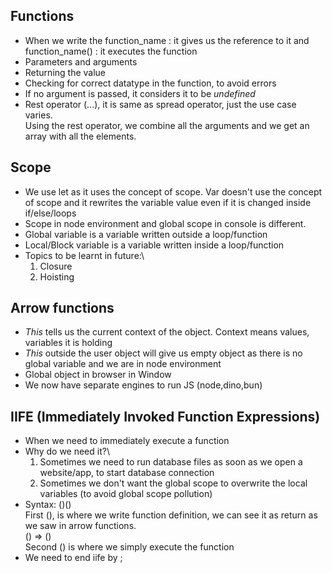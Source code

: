 ## Functions
- When we write the function_name : it gives us the reference to it and function_name() : it executes the function
- Parameters and arguments
- Returning the value
- Checking for correct datatype in the function, to avoid errors
- If no argument is passed, it considers it to be *undefined*
- Rest operator (...), it is same as spread operator, just the use case varies.\
Using the rest operator, we combine all the arguments and we get an array with all the elements.

## Scope
- We use let as it uses the concept of scope. Var doesn't use the concept of scope and it rewrites the variable value even if it is changed inside if/else/loops
- Scope in node environment and global scope in console is different.
- Global variable is a variable written outside a loop/function
- Local/Block variable is a variable written inside a loop/function
- Topics to be learnt in future:\
    1. Closure
    1. Hoisting

## Arrow functions
- *This* tells us the current context of the object. Context means values, variables it is holding
- *This* outside the user object will give us empty object as there is no global variable and we are in node environment
- Global object in browser in Window
- We now have separate engines to run JS (node,dino,bun)

## IIFE (Immediately Invoked Function Expressions)
- When we need to immediately execute a function
- Why do we need it?\
    1. Sometimes we need to run database files as soon as we open a website/app, to start database connection
    1. Sometimes we don't want the global scope to overwrite the local variables (to avoid global scope pollution)
- Syntax: ()()\
First (), is where we write function definition, we can see it as return as we saw in arrow functions.\
() => ()\
Second () is where we simply execute the function
- We need to end iife by ;